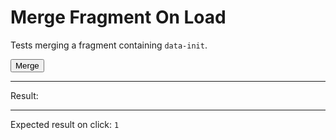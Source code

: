 # Merge Fragment On Load

Tests merging a fragment containing `data-init`.

<div>
  <div id="content" data-signals-result="0" data-init="$result = 0"></div>
  <button id="clickable" data-on-click="@get('/tests/merge_fragment_on_load/data')" class="btn">Merge</button>
  <hr />
  Result:
  <code id="result" data-text="$result"></code>
  <hr />
  Expected result on click: <code>1</code>
</div>